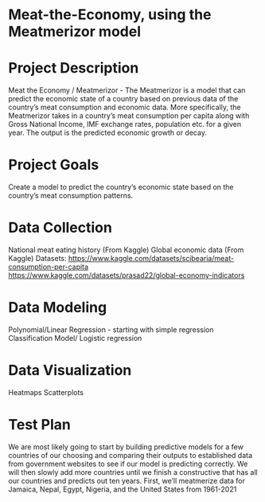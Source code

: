 # Meat-the-Economy, using the Meatmerizor model

# Project Description
Meat the Economy / Meatmerizor -  The Meatmerizor is a model that can predict the economic state of a country based on previous data of the country’s meat consumption and economic data. 
More specifically, the Meatmerizor takes in a country’s meat consumption per capita along with Gross National Income, IMF exchange rates, population etc. for a given year. 
The output is the predicted economic growth or decay. 
# Project Goals
Create a model to predict the country’s economic state based on the country’s meat consumption patterns. 
# Data Collection
National meat eating history (From Kaggle)
Global economic data (From Kaggle)
Datasets: 
https://www.kaggle.com/datasets/scibearia/meat-consumption-per-capita
https://www.kaggle.com/datasets/prasad22/global-economy-indicators
# Data Modeling
Polynomial/Linear Regression - starting with simple regression
Classification Model/ Logistic regression 
# Data Visualization
Heatmaps
Scatterplots
# Test Plan
We are most likely going to start by building predictive models for a few countries of our choosing and comparing their outputs to established data from government websites to see if our model is predicting correctly. 
We will then slowly add more countries until we finish a constructive that has all our countries and predicts out ten years. 
First, we’ll meatmerize data for Jamaica, Nepal, Egypt, Nigeria, and the United States from 1961-2021



